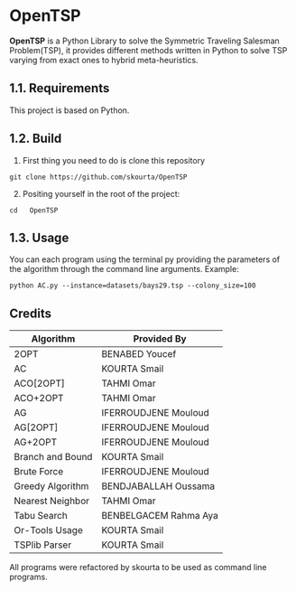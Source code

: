 # OpenTSP

**OpenTSP** is a Python Library to solve the Symmetric Traveling Salesman Problem(TSP), it provides different methods written in Python to solve TSP varying from exact ones to hybrid meta-heuristics.

## 1.1. Requirements
This project is based on Python.

## 1.2. Build

1. First thing you need to do is clone this repository
```
git clone https://github.com/skourta/OpenTSP
```
2. Positing yourself in the root of the project:
```
cd   OpenTSP
```

## 1.3. Usage
You can each program using the terminal py providing the parameters of the algorithm through the command line arguments.
Example:
```
python AC.py --instance=datasets/bays29.tsp --colony_size=100
```
## Credits
| Algorithm        | Provided By           |
| ---------------- | --------------------- |
| 2OPT             | BENABED Youcef        |
| AC               | KOURTA Smail          |
| ACO[2OPT]        | TAHMI Omar            |
| ACO+2OPT         | TAHMI Omar            |
| AG               | IFERROUDJENE Mouloud  |
| AG[2OPT]         | IFERROUDJENE Mouloud  |
| AG+2OPT          | IFERROUDJENE Mouloud  |
| Branch and Bound | KOURTA Smail          |
| Brute Force      | IFERROUDJENE Mouloud  |
| Greedy Algorithm | BENDJABALLAH Oussama  |
| Nearest Neighbor | TAHMI Omar            |
| Tabu Search      | BENBELGACEM Rahma Aya |
| Or-Tools Usage   | KOURTA Smail          |
| TSPlib Parser    | KOURTA Smail          |

All programs were refactored by skourta to be used as command line programs.
